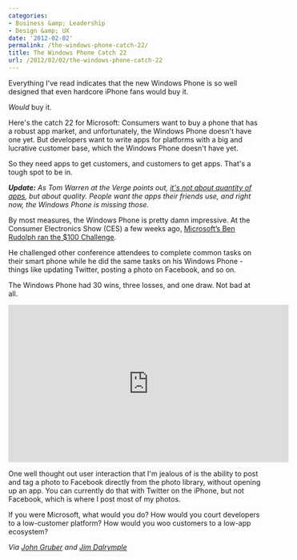 ```yaml
---
categories:
- Business &amp; Leadership
- Design &amp; UX
date: '2012-02-02'
permalink: /the-windows-phone-catch-22/
title: The Windows Phone Catch 22
url: /2012/02/02/the-windows-phone-catch-22
---
```


Everything I've read indicates that the new Windows Phone is so well designed that even hardcore iPhone fans would buy it.

<em>Would</em> buy it.

Here's the catch 22 for Microsoft: Consumers want to buy a phone that has a robust app market, and unfortunately, the Windows Phone doesn't have one yet. But developers want to write apps for platforms with a big and lucrative customer base, which the Windows Phone doesn't have yet.

So they need apps to get customers, and customers to get apps. That's a tough spot to be in.
<!--more-->
<em><strong>Update:</strong> As Tom Warren at the Verge points out, <a href="http://www.theverge.com/microsoft/2012/1/16/2710859/windows-phone-apps-does-quantity-equal-success">it's not about quantity of apps</a>, but about quality. People want the apps their friends use, and right now, the Windows Phone is missing those.</em>

By most measures, the Windows Phone is pretty damn impressive. At the Consumer Electronics Show (CES) a few weeks ago, <a href="http://www.loopinsight.com/2012/01/12/microsofts-smoked-by-a-windows-phone-100-challenge/">Microsoft’s Ben Rudolph ran the $100 Challenge</a>.

He challenged other conference attendees to complete common tasks on their smart phone while he did the same tasks on his Windows Phone - things like updating Twitter, posting a photo on Facebook, and so on.

The Windows Phone had 30 wins, three losses, and one draw. Not bad at all.

<iframe class="alignc" width="560" height="315" src="https://www.youtube.com/embed/PeU7FW18Izc?rel=0" frameborder="0" allowfullscreen></iframe>

One well thought out user interaction that I'm jealous of is the ability to post and tag a photo to Facebook directly from the photo library, without opening up an app. You can currently do that with Twitter on the iPhone, but not Facebook, which is where I post most of my photos.

If you were Microsoft, what would you do? How would you court developers to a low-customer platform? How would you woo customers to a low-app ecosystem?

<em>Via <a href="http://daringfireball.net/">John Gruber</a> and <a href="http://www.loopinsight.com/2012/01/12/microsofts-smoked-by-a-windows-phone-100-challenge/">Jim Dalrymple</a></em>